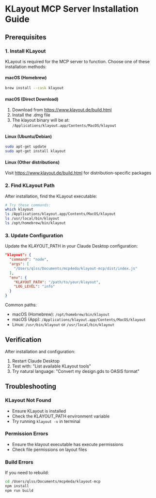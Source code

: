 # KLayout MCP Server Installation Guide

## Prerequisites

### 1. Install KLayout

KLayout is required for the MCP server to function. Choose one of these installation methods:

#### macOS (Homebrew)
```bash
brew install --cask klayout
```

#### macOS (Direct Download)
1. Download from https://www.klayout.de/build.html
2. Install the .dmg file
3. The klayout binary will be at: `/Applications/klayout.app/Contents/MacOS/klayout`

#### Linux (Ubuntu/Debian)
```bash
sudo apt-get update
sudo apt-get install klayout
```

#### Linux (Other distributions)
Visit https://www.klayout.de/build.html for distribution-specific packages

### 2. Find KLayout Path

After installation, find the KLayout executable:

```bash
# Try these commands:
which klayout
ls /Applications/klayout.app/Contents/MacOS/klayout
ls /usr/local/bin/klayout
ls /opt/homebrew/bin/klayout
```

### 3. Update Configuration

Update the KLAYOUT_PATH in your Claude Desktop configuration:

```json
"klayout": {
  "command": "node",
  "args": [
    "/Users/qlss/Documents/mcp4eda/klayout-mcp/dist/index.js"
  ],
  "env": {
    "KLAYOUT_PATH": "/path/to/your/klayout",
    "LOG_LEVEL": "info"
  }
}
```

Common paths:
- macOS (Homebrew): `/opt/homebrew/bin/klayout`
- macOS (App): `/Applications/klayout.app/Contents/MacOS/klayout`
- Linux: `/usr/bin/klayout` or `/usr/local/bin/klayout`

## Verification

After installation and configuration:

1. Restart Claude Desktop
2. Test with: "List available KLayout tools"
3. Try natural language: "Convert my design.gds to OASIS format"

## Troubleshooting

### KLayout Not Found
- Ensure KLayout is installed
- Check the KLAYOUT_PATH environment variable
- Try running `klayout -v` in terminal

### Permission Errors
- Ensure the klayout executable has execute permissions
- Check file permissions on layout files

### Build Errors
If you need to rebuild:
```bash
cd /Users/qlss/Documents/mcp4eda/klayout-mcp
npm install
npm run build
```